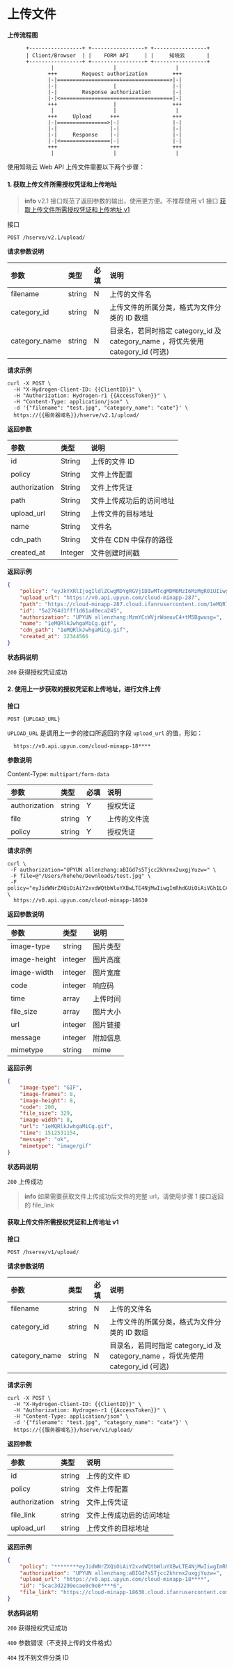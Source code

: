 <!-- ex_nonav -->

# 上传文件

**上传流程图**

```
      +-----------------+ +-----------------+ +-----------------+
      | Client/Browser  | |    FORM API     | |     知晓云       |
      +-----------------+ +-----------------+ +-----------------+
              |                   |                   |
             +++        Request authorization        +++
             |-|====================================>|-|
             |-|                  |                  |-|
             |-|        Response authorization       |-|
             |-|<====================================|-|
             +++                  |                  +++
              |                   |                   |
             +++     Upload      +++                 +++
             |-|================>|-|                 |-|
             |-|                 |-|                 |-|
             |-|     Response    |-|                 |-|
             |-|<================|-|                 |-|
             +++                 +++                 +++
              |                   |                   |
```

使用知晓云 Web API 上传文件需要以下两个步骤：

#### 1. 获取上传文件所需授权凭证和上传地址

> **info**
> v2.1 接口规范了返回参数的输出，使用更方便。不推荐使用 v1 接口 [获取上传文件所需授权凭证和上传地址 v1](#获取上传文件所需授权凭证和上传地址-v1)

接口

`POST /hserve/v2.1/upload/`

**请求参数说明**

| 参数           | 类型   | 必填 | 说明 |
| :------------ | :----- | :-- | :-- |
| filename      | string | N   | 上传的文件名 |
| category_id   | string | N   | 上传文件的所属分类，格式为文件分类的 ID 数组 |
| category_name   | string | N   | 目录名，若同时指定 category_id 及 category_name ，将优先使用 category_id (可选) |

**请求示例**

```shell
curl -X POST \
  -H "X-Hydrogen-Client-ID: {{ClientID}}" \
  -H "Authorization: Hydrogen-r1 {{AccessToken}}" \
  -H "Content-Type: application/json" \
  -d '{"filename": "test.jpg", "category_name": "cate"}' \
  https://{{服务器域名}}/hserve/v2.1/upload/
```

**返回参数**

| 参数           | 类型         | 说明 |
| :----------   | :----------- | :-- |
| id            | String       | 上传的文件 ID |
| policy        | String       | 文件上传配置 |
| authorization | String       | 文件上传凭证 |
| path          | String       | 文件上传成功后的访问地址 |
| upload_url    | String       | 上传文件的目标地址 |
| name          | String       | 文件名 |
| cdn_path      | String       | 文件在 CDN 中保存的路径 |
| created_at    | Integer      | 文件创建时间戳 |

**返回示例**

```json
{
    "policy": "eyJkYXRlIjogIldlZCwgMDYgRGVjIDIwMTcgMDM6MzI6MzMgR01UIiwgIm5vdGlmeS11cmwiOiAiaHR0cHM6Ly9zc28uaWZhbnIuY29tL2V4dGFwaS9oeWRyb2dlbi91cHl1bi9jYWxsYmFjay8yODcvNWEyNzY0ZDFmZmYxZDYxYWQwZWNhMjQ1LyIsICJidWNrZXQiOiAiY2xvdWQtbWluYXBwLTI4NyIsICJzYXZlLWtleSI6ICIxZU1RUmxrSndoZ2FNaUNnLmdpZiIsICJleHBpcmF0aW9uIjogMTUxMjUzMTQ1M30=",
    "upload_url": "https://v0.api.upyun.com/cloud-minapp-287",
    "path": "https://cloud-minapp-287.cloud.ifanrusercontent.com/1eMQRlkJwhgaMiCg.gif",
    "id": "5a2764d1fff1d61ad0eca245",
    "authorization": "UPYUN allenzhang:MzmYCcWVjrWoeovC4+tM5Bgwusg=",
    "name": "1eMQRlkJwhgaMiCg.gif",
    "cdn_path": "1eMQRlkJwhgaMiCg.gif",
    "created_at": 12344566
}
```

**状态码说明**

`200` 获得授权凭证成功

#### 2. 使用上一步获取的授权凭证和上传地址，进行文件上传

**接口**

`POST {UPLOAD_URL}`

`UPLOAD_URL`  是调用上一步的接口所返回的字段 `upload_url` 的值，形如：

```
  https://v0.api.upyun.com/cloud-minapp-18****
```

**参数说明**

Content-Type: `multipart/form-data`

| 参数           | 类型   | 必填 | 说明 |
| :------------ | :----- | :-- | :-- |
| authorization | string | Y   | 授权凭证 |
| file          | string | Y   | 上传的文件流 |
| policy        | string | Y   | 授权凭证 |

**请求示例**

```shell
curl \
 -F authorization="UPYUN allenzhang:aBIGd7s5Tjcc2khrnx2uxgjYuzw=" \
 -F file=@"/Users/hehehe/Downloads/test.jpg" \
 -F policy="eyJidWNrZXQiOiAiY2xvdWQtbWluYXBwLTE4NjMwIiwgImRhdGUiOiAiVGh1LCAxOCBBcHIgMjAxOSAwODoyMTo0MSBHTVQiLCAibm90aWZ5LXVybCI6ICJodHRwczovL3Nzby5pZmFuci5jb20vZXh0YXBpL2h5ZHJvZ2VuL3VweXVuL2NhbGxiYWNrLzE4NjMwLzVjYjgzMzk1YWNjNzM5NDMxNzBjZWFkNS8iLCAic2F2ZS1rZXkiOiAiMWhIMklmWlgwUlIzc1dvSS5wbmciLCAiZXhwaXJhdGlvbiI6IDE1NTU1NzYwMDF9=" \
  https://v0.api.upyun.com/cloud-minapp-18630
```

**返回参数说明**


| 参数              | 类型      | 说明                       |
| :--------------- | :-------  | :-----------------------  |
| image-type        |  string   | 图片类型                   |
| image-height      |  integer  | 图片高度                   |
| image-width       |  integer  |  图片宽度                  |
| code              |  integer  |  响应码                    |
| time              |  array    |  上传时间                   |
| file_size         |  array    |  图片大小                   |
| url               |  integer  |  图片链接                   |
| message           |  integer  |  附加信息                   |
| mimetype          |  string   |  mime                     |


**返回示例**

```json
{
    "image-type": "GIF",
    "image-frames": 8,
    "image-height": 8,
    "code": 200,
    "file_size": 329,
    "image-width": 8,
    "url": "1eMQRlkJwhgaMiCg.gif",
    "time": 1512531154,
    "message": "ok",
    "mimetype": "image/gif"
}
```

**状态码说明**

`200` 上传成功

> **info**
> 如果需要获取文件上传成功后文件的完整 url，请使用步骤 1 接口返回的 file_link

#### 获取上传文件所需授权凭证和上传地址 v1

**接口**

`POST /hserve/v1/upload/`

**请求参数说明**

| 参数           | 类型   | 必填 | 说明 |
| :------------ | :----- | :-- | :-- |
| filename      | string | N   | 上传的文件名 |
| category_id   | string | N   | 上传文件的所属分类，格式为文件分类的 ID 数组 |
| category_name | string | N   | 目录名，若同时指定 category_id 及 category_name ，将优先使用 category_id (可选) |

**请求示例**

```shell
curl -X POST \
  -H "X-Hydrogen-Client-ID: {{ClientID}}" \
  -H "Authorization: Hydrogen-r1 {{AccessToken}}" \
  -H "Content-Type: application/json" \
  -d '{"filename": "test.jpg", "category_name": "cate"}' \
  https://{{服务器域名}}/hserve/v1/upload/
```

**返回参数**

| 参数           | 类型         | 说明 |
| :----------   | :----------- | :-- |
| id            | string       | 上传的文件 ID |
| policy        | string       | 文件上传配置 |
| authorization | string       | 文件上传凭证 |
| file_link     | string       | 文件上传成功后的访问地址 |
| upload_url    | string       | 上传文件的目标地址 |

**返回示例**

```json
{
    "policy": "********eyJidWNrZXQiOiAiY2xvdWQtbWluYXBwLTE4NjMwIiwgImRhdGUiOiAiVGh1LCAxOCBBcHIgMjAxOSAwODoyMTo0MSBHTVQiLCAibm90aWZ5LXVybCI6ICJodHRwczovL3Nzby5pZmFuci5jb20vZXh0YXBpL2h5ZHJvZ2VuL3VweXVuL2NhbGxiYWNrLzE4NjMwLzVjYjgzMzk1YWNjNzM5NDMxNzBjZWFkNS8iLCAic2F2ZS1rZXkiOiAiMWhIMklmWlgwUlIzc1dvSS5wbmciLCAiZXhwaXJhdGlvbiI6IDE1NTU1NzYwMDF9*********",
    "authorization": "UPYUN allenzhang:aBIGd7s5Tjcc2khrnx2uxgjYuzw=",
    "upload_url": "https://v0.api.upyun.com/cloud-minapp-18****",
    "id": "5cac3d2299ecae0c9e8****6",
    "file_link": "https://cloud-minapp-18630.cloud.ifanrusercontent.com/1hDkLip5hcxdQpl5.jpg"
}
```

**状态码说明**

`200` 获得授权凭证成功

`400` 参数错误（不支持上传的文件格式)

`404` 找不到文件分类 ID


